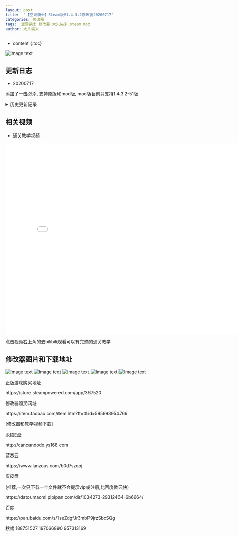 ```yaml
---
layout: post
title:  "【空洞骑士】Steam版V1.4.3.2修改器20200717"
categories: 修改器
tags:  空洞骑士 修改器 大头猫米 steam mod  
author: 大头猫米
---
```


* content
{:toc}

![Image text](https://datoumaomi.github.io/pic/KKK/K-空洞骑士/logo.JPG)

##  更新日志

 - 20200717

添加了一击必杀,
支持原版和mod版,
mod版目前只支持1.4.3.2-51版






<details>
<summary>历史更新记录</summary>
<p></p>
* 暂无
<p></p>
</details>

## 相关视频
* 通关教学视频
<p></p>
<iframe src="//player.bilibili.com/player.html?aid=29199260&bvid=BV1as411T7tR&cid=50694458&page=1" width="800" height="600" scrolling="no" border="0" frameborder="no" framespacing="0" allowfullscreen="true"> </iframe>
<p></p>
点击视频右上角的去bilibili观看可以有完整的通关教学

## 修改器图片和下载地址

![Image text](https://datoumaomi.github.io/pic/KKK/K-空洞骑士/2020-07-19_092850.jpg)
![Image text](https://datoumaomi.github.io/pic/KKK/K-空洞骑士/2020-07-19_092856.jpg)
![Image text](https://datoumaomi.github.io/pic/KKK/K-空洞骑士/2020-07-19_092858.jpg)
![Image text](https://datoumaomi.github.io/pic/KKK/K-空洞骑士/2020-07-19_092901.jpg)
![Image text](https://datoumaomi.github.io/pic/KKK/K-空洞骑士/2020-07-19_092903.jpg)

<p>正版游戏购买地址</p>
<p>https://store.steampowered.com/app/367520</p>
<p></p>
<p>修改器购买网址</p>
<p>https://item.taobao.com/item.htm?ft=t&id=595993954766</p>
<p></p>
<p>[修改器和教学视频下载]</p>
<p>永硕E盘:</p>
<p>http://cancandodo.ys168.com</p>
<p></p>
<p>蓝奏云</p>
<p>https://www.lanzous.com/b0d7szqoj</p>
<p></p>
<p>皮皮盘</p>
<p>(推荐,一次只下载一个文件就不会提示vip或注册,比百度微云快)</p>
<p>https://datoumaomi.pipipan.com/dir/1034273-29312464-6b6664/</p>
<p></p>
<p>百度</p>
<p>https://pan.baidu.com/s/1seZdgfJr3mbP9jrzSbcSQg</p>
<p></p>
<p>秋裙 188751527 197066890 957313169</p>
